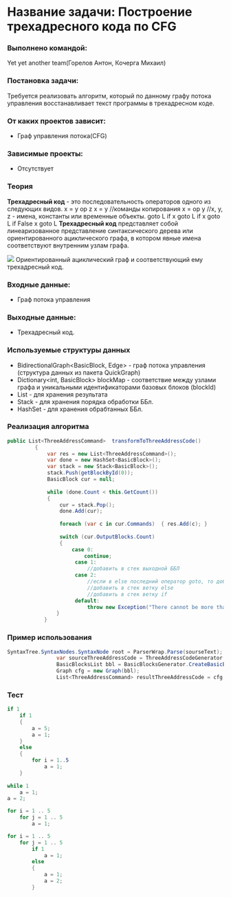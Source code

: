 # Название задачи: Построение трехадресного кода по CFG

### Выполнено командой: 
Yet yet another team(Горелов Антон, Кочерга Михаил)

### Постановка задачи: 
Требуется реализовать алгоритм, который по данному графу потока управления восстанавливает текст программы в трехадресном коде.

### От каких проектов зависит:

  - Граф управления потока(CFG)

### Зависимые проекты:

  - Отсутствует

### Теория

**Трехадресный код** - это последовательность операторов одного из следующих видов.
x = y op z
x = y //команды копирования
x = op y //x, y, z - имена, константы или временные объекты.
goto L
if x goto L
if x goto L
if False x goto L
**Трехадресный код** представляет собой линеаризованное представление синтаксического дерева или ориентированного ациклического графа, в котором явные имена соответствуют внутренним узлам графа. 

![](/img/CFG3Code.png?raw=true)
Ориентированный ациклический граф и  соответствующий ему трехадресный код.


### Входные данные:
 - Граф потока управления

### Выходные данные:
 - Трехадресный код.

### Используемые структуры данных

 - BidirectionalGraph<BasicBlock, Edge> - граф потока управления (структура данных из пакета QuickGraph)
 - Dictionary<int, BasicBlock> blockMap - соответствие между узлами графа и уникальными идентификаторами базовых блоков (blockId)
 - List<ThreeAddressCommand> - для хранения результата
 - Stack<BasicBlock> - для хранения порядка обработки ББл.
 - HashSet<BasicBlock> - для хранения обрабтанных ББл.

### Реализация алгоритма

```C#
public List<ThreeAddressCommand>  transformToThreeAddressCode()
         {
             var res = new List<ThreeAddressCommand>();
             var done = new HashSet<BasicBlock>();
             var stack = new Stack<BasicBlock>();
             stack.Push(getBlockById(0));
             BasicBlock cur = null;
 
             while (done.Count < this.GetCount())
             {
                 cur = stack.Pop();
                 done.Add(cur);
                 
                 foreach (var c in cur.Commands)  { res.Add(c); }
                 
                 switch (cur.OutputBlocks.Count)
                 {
                     case 0:
                         continue;
                      case 1:
                          //добавить в стек выходной ББЛ
                      case 2:
                          //если в else последний оператор goto, то добавить в стек ББл, на который указывает goto
                          //добавить в стек ветку else
                          //добавить в стек ветку if
                      default:
                          throw new Exception("There cannot be more than two output blocks!");
                }
            }
```

### Пример использования
```C#
SyntaxTree.SyntaxNodes.SyntaxNode root = ParserWrap.Parse(sourseText);
                var sourceThreeAddressCode = ThreeAddressCodeGenerator.CreateAndVisit(root).Program;
                BasicBlocksList bbl = BasicBlocksGenerator.CreateBasicBlocks(sourceThreeAddressCode);
                Graph cfg = new Graph(bbl);
                List<ThreeAddressCommand> resultThreeAddressCode = cfg.transformToThreeAddressCode();
```
### Тест

```C#
if 1
    if 1
    {
        a = 5;
        a = 1;
    }
    else
    {   
        for i = 1..5 
            a = 1;
    }
    
while 1
    a = 1;
a = 2;

for i = 1 .. 5
    for j = 1 .. 5
        a = 1;

for i = 1 .. 5
    for j = 1 .. 5
        if 1
            a = 1;
        else
        {   
            a = 1;
            a = 2;
        }
```
